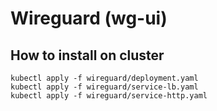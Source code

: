 # Wireguard (wg-ui)

## How to install on cluster
```shell
kubectl apply -f wireguard/deployment.yaml
kubectl apply -f wireguard/service-lb.yaml
kubectl apply -f wireguard/service-http.yaml
```

